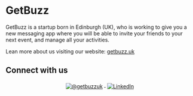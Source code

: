 # GetBuzz

GetBuzz is a startup born in Edinburgh (UK), who is working to give you a new messaging app where you will be able to 
invite your friends to your next event, and manage all your activities. 

Lean more about us visiting our website: [getbuzz.uk](http://getbuzz.uk/)

## Connect with us

<p align="center">
  <a href="https://www.getbuzz.uk">
    <img src="https://github.com/getbuzzuk/.github/resources/twitter.svg" alt="@getbuzzuk" style="vertical-align:top; margin:4px">
  </a>  

  <a href="https://www.linkedin.com/company/getbuzzuk/">
    <img src="https://github.com/getbuzzuk/.github/resources/linkedln.svg" alt="LinkedIn" style="vertical-align:top; margin:4px">
  </a>
</p>



